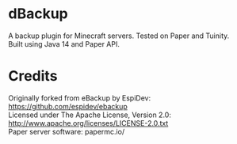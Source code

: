 # dBackup
A backup plugin for Minecraft servers. Tested on Paper and Tuinity.<br/>
Built using Java 14 and Paper API.<br/>

# Credits
Originally forked from eBackup by EspiDev: https://github.com/espidev/ebackup<br/>
Licensed under The Apache License, Version 2.0: http://www.apache.org/licenses/LICENSE-2.0.txt<br/>
Paper server software: papermc.io/
